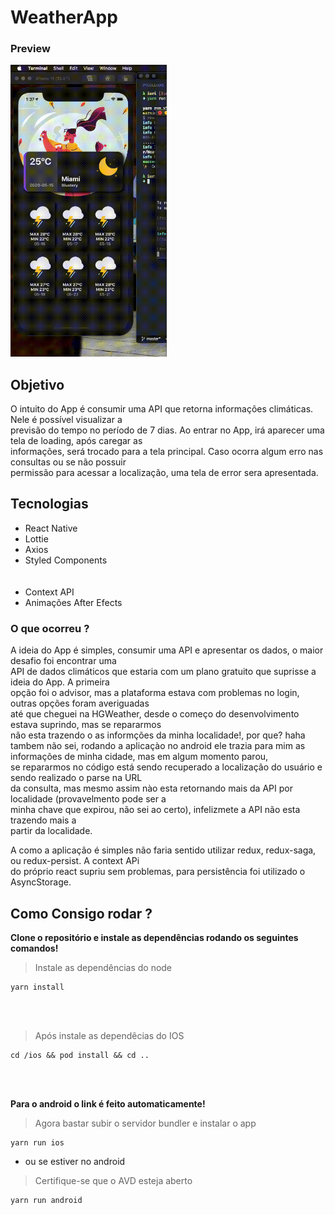 # WeatherApp

### Preview

<img src="https://raw.githubusercontent.com/IuriKintschev/weather/master/src/assets/gifs/weather.gif" width="250" />

## Objetivo

O intuito do App é consumir uma API que retorna informações climáticas. Nele é possível visualizar a <br> previsão do tempo no período de 7 dias. Ao entrar no App, irá aparecer uma tela de loading, após caregar as <br> informações, será trocado para a tela principal. Caso ocorra algum erro nas consultas ou se não possuir <br> permissão para acessar a localização, uma tela de error sera apresentada.

## Tecnologias

- React Native
- Lottie
- Axios
- Styled Components
  <br><br><br>
- Context API
- Animações After Efects

### O que ocorreu ?

A ideia do App é simples, consumir uma API e apresentar os dados, o maior desafio foi encontrar uma <br>
API de dados climáticos que estaria com um plano gratuito que suprisse a ideia do App. A primeira <br> opção foi o advisor, mas a plataforma estava com problemas no login, outras opções foram averiguadas <br> até que cheguei na HGWeather, desde o começo do desenvolvimento estava suprindo, mas se repararmos <br> não esta trazendo o as informções da minha localidade!, por que? haha tambem não sei, rodando a aplicaçào no android ele trazia para mim as informações de minha cidade, mas em algum momento parou, <br> se repararmos no código está sendo recuperado a localização do usuário e sendo realizado o parse na URL <br> da consulta, mas mesmo assim nào esta retornando mais da API por localidade (provavelmento pode ser a <br> minha chave que expirou, não sei ao certo), infelizmete a API não esta trazendo mais a <br> partir da localidade.

A como a aplicação é simples não faria sentido utilizar redux, redux-saga, ou redux-persist. A context APi <br> do próprio react supriu sem problemas, para persistência foi utilizado o AsyncStorage.

## Como Consigo rodar ?

<b> Clone o repositório e instale as dependências rodando os seguintes comandos! </b>

> Instale as dependências do node

```
yarn install
```

<br><br>

> Após instale as dependêcias do IOS

```
cd /ios && pod install && cd ..
```

<br><br>

<b>Para o android o link é feito automaticamente!</b>

> Agora bastar subir o servidor bundler e instalar o app

```
yarn run ios
```

- ou se estiver no android

> Certifique-se que o AVD esteja aberto

```
yarn run android
```

